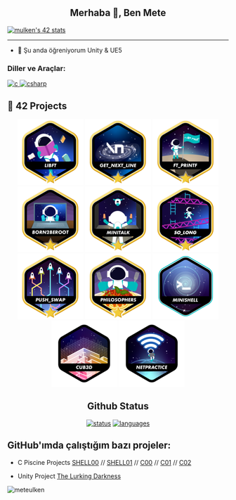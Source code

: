 <h2 align="center">Merhaba 👋, Ben Mete</h2>


[![mulken's 42 stats](https://badge.mediaplus.ma/greenbinary/mulken?1337Badge=off&UM6P=off)](https://github.com/meteulken)

---

- 🌱 Şu anda öğreniyorum Unity & UE5

<h3 align="left">Diller ve Araçlar:</h3>
<p align="left">
  <a href="https://en.wikipedia.org/wiki/C_(programming_language)" target="_blank"> <img src="https://img.icons8.com/color/48/000000/c-programming.png" alt="c" width="40" height="40"/> </a>
  <a href="https://docs.microsoft.com/en-us/dotnet/csharp/" target="_blank"> <img src="https://img.icons8.com/color/48/000000/c-sharp-logo-2.png" alt="csharp" width="40" height="40"/> </a>
</p>



## 🚀 42 Projects

<div align="center">

[![Libft](https://github.com/meteulken/meteulken/blob/main/42_badges/libftm.png)](https://github.com/meteulken/Libft)
[![GNL](https://github.com/meteulken/meteulken/blob/main/42_badges/get_next_linem.png)](https://github.com/meteulken/Get_next_line)
[![PRINTF](https://github.com/meteulken/meteulken/blob/main/42_badges/ft_printfm.png)](https://github.com/meteulken/ft_printf)
[![Born2BeRoot](https://github.com/meteulken/meteulken/blob/main/42_badges/born2berootm.png)](https://github.com/meteulken/Born42beroot)
[![Minitalk](https://github.com/meteulken/meteulken/blob/main/42_badges/minitalkm.png)](https://github.com/meteulken/Minitalk)
[![So_long](https://github.com/meteulken/meteulken/blob/main/42_badges/so_longm.png)](https://github.com/meteulken/So_Long)
[![Push_swap](https://github.com/meteulken/meteulken/blob/main/42_badges/push_swapm.png)](https://github.com/meteulken/Push_Swap)
[![Philosophers](https://github.com/meteulken/meteulken/blob/main/42_badges/philosophersm.png)](https://github.com/meteulken/Philosophers)
[![Minishell](https://github.com/meteulken/meteulken/blob/main/42_badges/minishelle.png)]()
[![Cub3d](https://github.com/meteulken/meteulken/blob/main/42_badges/cub3dn.png)]()
[![Netpractice](https://github.com/meteulken/meteulken/blob/main/42_badges/netpracticen.png)]()

## Github Status

[![status](https://raw.githubusercontent.com/meteulken/github-stats-transparent/output/generated/overview.svg)](#)
[![languages](https://raw.githubusercontent.com/meteulken/github-stats-transparent/output/generated/languages.svg)](#)

</div>

<h2 align="left">GitHub'ımda çalıştığım bazı projeler:</h2>

- C Piscine Projects [SHELL00](https://github.com/meteulken/42-piscine/tree/main/Shell00) // [SHELL01](https://github.com/meteulken/42-piscine/tree/main/Shell01) // [C00](https://github.com/meteulken/42-piscine/tree/main/C00) // [C01](https://github.com/meteulken/42-piscine/tree/main/C01) // [C02](https://github.com/meteulken/42-piscine/tree/main/C02)

- Unity Project [The Lurking Darkness](https://github.com/Dew-Hub/The-Lurking-Darkness)

<p align="left"> <img src="https://komarev.com/ghpvc/?username=meteulken&label=Profil%20Ziyaretçileri&color=0e75b6&style=flat" alt="meteulken" /> </p>
